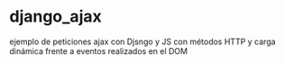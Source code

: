 # django_ajax
ejemplo de peticiones ajax con Djsngo y JS con métodos HTTP y carga dinámica frente a eventos realizados en el DOM
